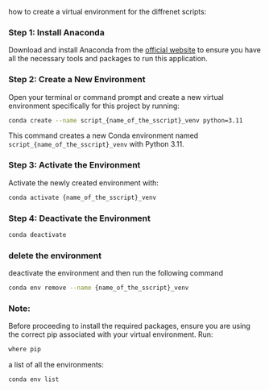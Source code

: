 how to create a virtual environment for the diffrenet scripts:

### Step 1: Install Anaconda

Download and install Anaconda from the [official website](https://www.anaconda.com/products/individual) to ensure you have all the necessary tools and packages to run this application.

### Step 2: Create a New Environment

Open your terminal or command prompt and create a new virtual environment specifically for this project by running:

```bash
conda create --name script_{name_of_the_sscript}_venv python=3.11
```

This command creates a new Conda environment named `script_{name_of_the_sscript}_venv` with Python 3.11.

### Step 3: Activate the Environment

Activate the newly created environment with:

```bash
conda activate {name_of_the_sscript}_venv
```

### Step 4: Deactivate the Environment
```bash
conda deactivate
```

### delete the environment

deactivate the environment and then run the following command
```bash
conda env remove --name {name_of_the_sscript}_venv

```

### Note:
Before proceeding to install the required packages, ensure you are using the correct pip associated with your virtual environment. Run:

```bash
where pip
```

a list of all the environments:
```bash
conda env list
```